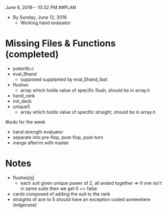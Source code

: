 June 6, 2016-- 10:32 PM
##PLAN
- By Sunday, June 12, 2016
	- Working hand evaluator

# Missing Files & Functions (completed)
- pokerlib.c
- eval_5hand
	- supposed supplanted by eval_5hand_fast
- flushes
	- array which holds value of specific flush, should be in array.h
- hand_rank
- init_deck
- unique5
	- array which holds value of specific straight, should be in array.h

#todo for the week
 - hand strength evaluator
 - separate into pre-flop, post-flop, post-turn
 - merge afterrm with master

# Notes 
- flushes[q]
	- each suit given unique power of 2, all anded together => if one isn't in same suite then we get 0 == false
- cards composed of adding the suit to the rank
- straights of ace to 5 should have an exception coded somewhere (edgecase)
